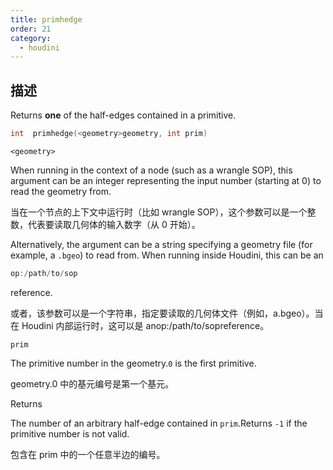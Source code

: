 ```yaml
---
title: primhedge
order: 21
category:
  - houdini
---
```

    
## 描述

Returns **one** of the half-edges contained in a primitive.

```c
int  primhedge(<geometry>geometry, int prim)
```

`<geometry>`

When running in the context of a node (such as a wrangle SOP), this argument
can be an integer representing the input number (starting at 0) to read the
geometry from.

当在一个节点的上下文中运行时（比如 wrangle SOP），这个参数可以是一个整数，代表要读取几何体的输入数字（从 0 开始）。

Alternatively, the argument can be a string specifying a geometry file (for
example, a `.bgeo`) to read from. When running inside Houdini, this can be an

```c
op:/path/to/sop
```

reference.

或者，该参数可以是一个字符串，指定要读取的几何体文件（例如，a.bgeo）。当在 Houdini 内部运行时，这可以是 anop:/path/to/sopreference。

`prim`

The primitive number in the geometry.`0` is the first primitive.

geometry.0 中的基元编号是第一个基元。

Returns

The number of an arbitrary half-edge contained in `prim`.Returns `-1` if the
primitive number is not valid.

包含在 prim 中的一个任意半边的编号。
